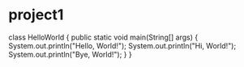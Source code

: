 # project1

class HelloWorld {
    public static void main(String[] args) {
        System.out.println("Hello, World!");
         System.out.println("Hi, World!");
         System.out.println("Bye, World!");
    }
}

<!-- nai-nakraq da stani tova tupoto neshto -->